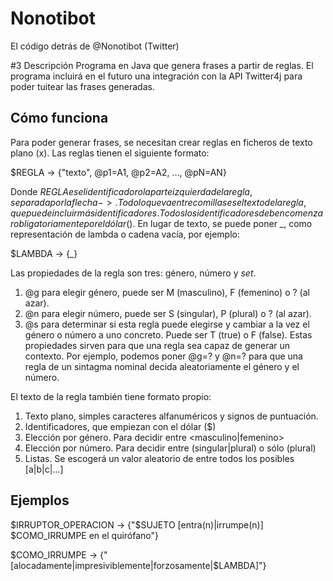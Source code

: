 # Nonotibot
El código detrás de @Nonotibot (Twitter)

#3 Descripción
Programa en Java que genera frases a partir de reglas. El programa incluirá en el futuro una integración con la API Twitter4j para poder tuitear las frases generadas.

## Cómo funciona

Para poder generar frases, se necesitan crear reglas en ficheros de texto plano (x). Las reglas tienen el siguiente formato:
 
 $REGLA -> {"texto", @p1=A1, @p2=A2, ..., @pN=AN}
 
 Donde $REGLA es el identificador o la parte izquierda de la regla, separada por la flecha ->. Todo lo que va entre comillas es el texto de la regla, que puede incluir más identificadores. Todos los identificadores deben comenzar obligatoriamente por el dólar ($). En lugar de texto, se puede poner \_, como representación de lambda o cadena vacía, por ejemplo:
 
 $LAMBDA -> {\_}
 
 Las propiedades de la regla son tres: género, número y _set_.
 1) @g para elegir género, puede ser M (masculino), F (femenino) o ? (al azar).
 2) @n para elegir número, puede ser S (singular), P (plural) o ? (al azar).
 3) @s para determinar si esta regla puede elegirse y cambiar a la vez el género o número a uno concreto. Puede ser T (true) o F (false).
 Estas propiedades sirven para que una regla sea capaz de generar un contexto. Por ejemplo, podemos poner @g=? y @n=? para que una regla de un sintagma nominal decida aleatoriamente el género y el número.
 
 El texto de la regla también tiene formato propio:
 
 1) Texto plano, simples caracteres alfanuméricos y signos de puntuación.
 2) Identificadores, que empiezan con el dólar ($)
 3) Elección por género. Para decidir entre <masculino|femenino>
 4) Elección por número. Para decidir entre (singular|plural) o sólo (plural)
 5) Listas. Se escogerá un valor aleatorio de entre todos los posibles [a|b|c|...]
 
## Ejemplos

$IRRUPTOR_OPERACION -> {"$SUJETO [entra(n)|irrumpe(n)] $COMO_IRRUMPE en el quirófano"}

$COMO_IRRUMPE -> {"[alocadamente|impresiviblemente|forzosamente|$LAMBDA]"}
